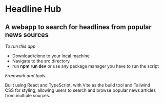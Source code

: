 # Headline Hub

## A webapp to search for headlines from popular news sources

_To run this app_

- Download/clone to your local machine
- Navigate to the src directory
- run **npm run dev** or use any package manager you have to run the script

_Framwork and tools_

Built using React and TypeScript, with Vite as the build tool and Tailwind CSS for styling, allowing users to search and browse popular news articles from multiple sources.

